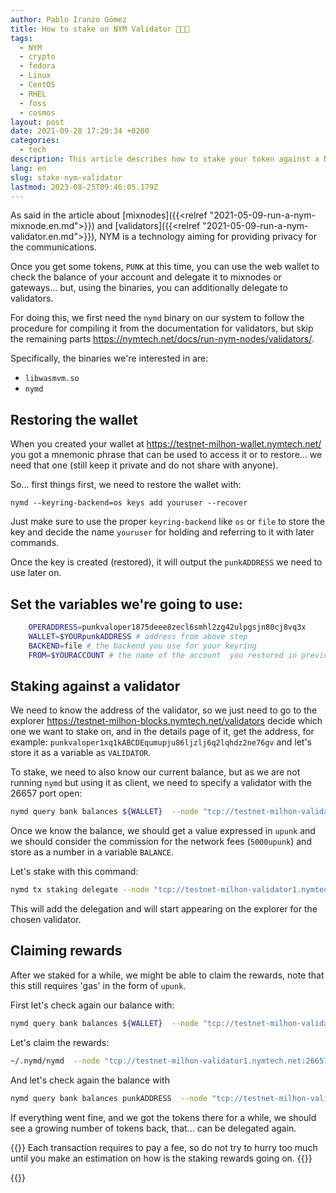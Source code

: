 ```yaml
---
author: Pablo Iranzo Gómez
title: How to stake on NYM Validator 🐳🐳🐳
tags:
  - NYM
  - crypto
  - fedora
  - Linux
  - CentOS
  - RHEL
  - foss
  - cosmos
layout: post
date: 2021-09-28 17:20:34 +0200
categories:
  - tech
description: This article describes how to stake your token against a NYM cosmos validator
lang: en
slug: stake-nym-validator
lastmod: 2023-08-25T09:46:05.179Z
---
```


As said in the article about [mixnodes]({{<relref "2021-05-09-run-a-nym-mixnode.en.md">}}) and [validators]({{<relref "2021-05-09-run-a-nym-validator.en.md">}}), NYM is a technology aiming for providing privacy for the communications.

Once you get some tokens, `PUNK` at this time, you can use the web wallet to check the balance of your account and delegate it to mixnodes or gateways... but, using the binaries, you can additionally delegate to validators.

For doing this, we first need the `nymd` binary on our system to follow the procedure for compiling it from the documentation for validators, but skip the remaining parts <https://nymtech.net/docs/run-nym-nodes/validators/>.

Specifically, the binaries we're interested in are:

- `libwasmvm.so`
- `nymd`

## Restoring the wallet

When you created your wallet at <https://testnet-milhon-wallet.nymtech.net/> you got a mnemonic phrase that can be used to access it or to restore... we need that one (still keep it private and do not share with anyone).

So... first things first, we need to restore the wallet with:

`nymd --keyring-backend=os keys add youruser --recover`

Just make sure to use the proper `keyring-backend` like `os` or `file` to store the key and decide the name `youruser` for holding and referring to it with later commands.

Once the key is created (restored), it will output the `punkADDRESS` we need to use later on.

## Set the variables we're going to use:

```sh
    OPERADDRESS=punkvaloper1875deee8zecl6smhl2zg42ulpgsjn80cj8vq3x
    WALLET=$YOURpunkADDRESS # address from above step
    BACKEND=file # the backend you use for your keyring
    FROM=$YOURACCOUNT # the name of the account  you restored in previous step (youruser in the example above)

```

## Staking against a validator

We need to know the address of the validator, so we just need to go to the explorer <https://testnet-milhon-blocks.nymtech.net/validators> decide which one we want to stake on, and in the details page of it, get the address, for example: `punkvaloper1xq1kABCDEqumupju86ljzlj6q2lqhdz2ne76gv` and let's store it as a variable as `VALIDATOR`.

To stake, we need to also know our current balance, but as we are not running `nymd` but using it as client, we need to specify a validator with the 26657 port open:

```sh
nymd query bank balances ${WALLET}  --node "tcp://testnet-milhon-validator1.nymtech.net:26657"
```

Once we know the balance, we should get a value expressed in `upunk` and we should consider the commission for the network fees (`5000upunk`) and store as a number in a variable `BALANCE`.

Let's stake with this command:

```sh
nymd tx staking delegate --node "tcp://testnet-milhon-validator1.nymtech.net:26657" -y ${VALIDATOR}  ${BALANCE}  --from ${youruser}   --keyring-backend=${BACKEND}   --chain-id "testnet-milhon"   --gas="auto"   --gas-adjustment=1.15   --fees 5000upunk
```

This will add the delegation and will start appearing on the explorer for the chosen validator.

## Claiming rewards

After we staked for a while, we might be able to claim the rewards, note that this still requires 'gas' in the form of `upunk`.

First let's check again our balance with:

```sh
nymd query bank balances ${WALLET}  --node "tcp://testnet-milhon-validator1.nymtech.net:26657"
```

Let's claim the rewards:

```sh
~/.nymd/nymd  --node "tcp://testnet-milhon-validator1.nymtech.net:26657"  tx distribution withdraw-rewards -y ${VALIDATOR} --from ${youruser} --keyring-backend=${BACKEND} --chain-id='testnet-milhon' --gas='auto' --gas-adjustment=1.15  --fees 5000upunk
```

And let's check again the balance with

```sh
nymd query bank balances punkADDRESS  --node "tcp://testnet-milhon-validator1.nymtech.net:26657"
```

If everything went fine, and we got the tokens there for a while, we should see a growing number of tokens back, that... can be delegated again.

{{<warning>}}
Each transaction requires to pay a fee, so do not try to hurry too much until you make an estimation on how is the staking rewards going on.
{{</warning>}}

{{<enjoy>}}
